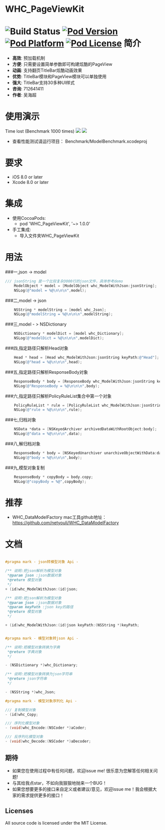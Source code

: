 WHC_PageViewKit
==============
![Build Status](https://api.travis-ci.org/netyouli/WHC_Model.svg?branch=master)
[![Pod Version](http://img.shields.io/cocoapods/v/WHC_Model.svg?style=flat)](http://cocoadocs.org/docsets/WHC_Model/)
[![Pod Platform](http://img.shields.io/cocoapods/p/WHC_Model.svg?style=flat)](http://cocoadocs.org/docsets/WHC_Model/)
[![Pod License](http://img.shields.io/cocoapods/l/WHC_Model.svg?style=flat)](https://opensource.org/licenses/MIT)
简介
==============
- **高效**: 预加载机制
- **方便**: 只需要设置简单参数即可构建炫酷的PageView
- **动画**: 支持翻页TitleBar炫酷动画效果
- **优势**: TitleBar模块和PageView模块可以单独使用
- **强大**: TitleBar支持30多种UI样式
- **咨询**: 712641411
- **作者**: 吴海超

使用演示
==============
Time lost (Benchmark 1000 times)
<img src = "https://github.com/netyouli/WHC_Model/blob/master/Result/b.png">
<img src = "https://github.com/netyouli/WHC_Model/blob/master/Result/a.png">

* 查看性能测试请运行项目： Benchmark/ModelBenchmark.xcodeproj 

要求
==============
* iOS 8.0 or later
* Xcode 8.0 or later

集成
==============
* 使用CocoaPods:
  -  pod 'WHC_PageViewKit', '~> 1.0.0'
* 手工集成:
  -  导入文件夹WHC_PageViewKit

用法
==============

###一,json -> model
```Objective-C
/// jsonString 是一个比较复杂3000行的json文件，具体参考demo
    ModelObject * model = [ModelObject whc_ModelWithJson:jsonString];
    NSLog(@"model = %@\n\n\n",model);
```

###二,model -> json
```Objective-C
    NSString * modelString = [model whc_Json];
    NSLog(@"modelString = %@\n\n\n",modelString);
```

###三,model - > NSDictionary
```Objective-C
    NSDictionary * modelDict = [model whc_Dictionary];
    NSLog(@"modelDict = %@\n\n\n",modelDict);
```

###四,指定路径只解析Head对象
```Objective-C
    Head * head = [Head whc_ModelWithJson:jsonString keyPath:@"Head"];
    NSLog(@"head = %@\n\n\n",head);
```

###五,指定路径只解析ResponseBody对象
```Objective-C
    ResponseBody * body = [ResponseBody whc_ModelWithJson:jsonString keyPath:@"ResponseBody"];
    NSLog(@"ResponseBody = %@\n\n\n",body);
```

###六,指定路径只解析PolicyRuleList集合中第一个对象
```Objective-C
    PolicyRuleList * rule = [PolicyRuleList whc_ModelWithJson:jsonString keyPath:@"ResponseBody.PolicyRuleList[0]"];
    NSLog(@"rule = %@\n\n\n",rule);
```
###七,归档对象
```Objective-C
    NSData *data = [NSKeyedArchiver archivedDataWithRootObject:body];
    NSLog(@"data = %@\n\n\n",data);
```

###八,解归档对象
```Objective-C
    ResponseBody * body = [NSKeyedUnarchiver unarchiveObjectWithData:data];
    NSLog(@"body = %@\n\n\n",body);
```
###九,模型对象复制
```Objective-C
    ResponseBody * copyBody = body.copy;
    NSLog(@"copyBody = %@",copyBody);
```

推荐
==============
- WHC_DataModelFactory mac工具github地址：https://github.com/netyouli/WHC_DataModelFactory

文档
==============
```Objective-C

#pragma mark - json转模型对象 Api -

/** 说明:把json解析为模型对象
 *@param json :json数据对象
 *@return 模型对象
 */
+ (id)whc_ModelWithJson:(id)json;

/** 说明:把json解析为模型对象
 *@param json :json数据对象
 *@param keyPath :json key的路径
 *@return 模型对象
 */

+ (id)whc_ModelWithJson:(id)json keyPath:(NSString *)keyPath;


#pragma mark - 模型对象转json Api -

/** 说明:把模型对象转换为字典
 *@return 字典对象
 */

- (NSDictionary *)whc_Dictionary;

/** 说明:把模型对象转换为json字符串
 *@return json字符串
 */

- (NSString *)whc_Json;

#pragma mark - 模型对象序列化 Api -

/// 复制模型对象
- (id)whc_Copy;

/// 序列化模型对象
- (void)whc_Encode:(NSCoder *)aCoder;

/// 反序列化模型对象
- (void)whc_Decode:(NSCoder *)aDecoder;
```
## <a id="期待"></a>期待

- 如果您在使用过程中有任何问题，欢迎issue me! 很乐意为您解答任何相关问题!
- 与其给我点star，不如向我狠狠地抛来一个BUG！
- 如果您想要更多的接口来自定义或者建议/意见，欢迎issue me！我会根据大家的需求提供更多的接口！

## Licenses
All source code is licensed under the MIT License.
